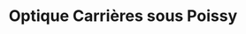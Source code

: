 ---
title: "Optique Carrières sous Poissy"
url: /carrieres-sous-poissy/optique-carrieres-sous-poissy/
shop: Optiker
---